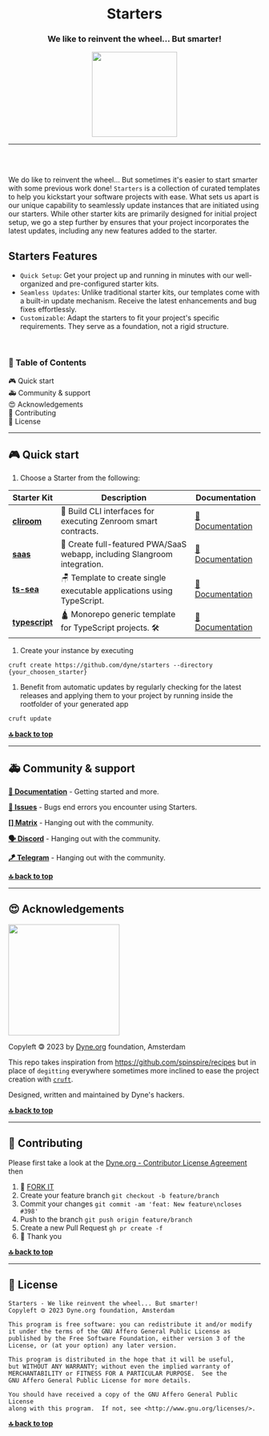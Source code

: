 <div align="center">

# Starters

### We like to reinvent the wheel... But smarter!

</div>

<p align="center">
  <a href="https://dyne.org">
    <img src="https://files.dyne.org/software_by_dyne.png" width="170">
  </a>
</p>


---
<br><br>

We do like to reinvent the wheel... But sometimes it's easier to start smarter with some previous work done!
`Starters` is a collection of curated templates to help you kickstart your software projects with ease. What sets us apart is our unique capability to seamlessly update instances that are initiated using our starters. While other starter kits are primarily designed for initial project setup, we go a step further by ensures that your project incorporates the latest updates, including any new features added to the starter.

## Starters Features

 - `Quick Setup`: Get your project up and running in minutes with our well-organized and pre-configured starter kits.
 - `Seamless Updates`: Unlike traditional starter kits, our templates come with a built-in update mechanism. Receive the latest enhancements and bug fixes effortlessly.
 - `Customizable`: Adapt the starters to fit your project's specific requirements. They serve as a foundation, not a rigid structure.

<br>

<div id="toc">

### 🚩 Table of Contents

- [🎮 Quick start](#-quick-start)
- [🚑 Community & support](#-community--support)
- [😍 Acknowledgements](#-acknowledgements)
- [👤 Contributing](#-contributing)
- [💼 License](#-license)

</div>

***
## 🎮 Quick start

1. Choose a Starter from the following:

| Starter Kit | Description | Documentation |
|-------------|-------------| ------------- |
| **[cliroom](cliroom/)** | 🐗 Build CLI interfaces for executing Zenroom smart contracts. | [📄 Documentation](cliroom/{{cookiecutter.project_slug}}/README.md) |
| **[saas](saas/)** | 🚀 Create full-featured PWA/SaaS webapp, including Slangroom integration. | [📄 Documentation](saas/{{cookiecutter.project_name}}/README.md) |
| **[ts-sea](starters/ts-sea/)** | 🪑 Template to create single executable applications using TypeScript. | [📄 Documentation](ts-sea/{{cookiecutter.project_name}}/README.md) |
| **[typescript](typescript/)** | 🛕 Monorepo generic template for TypeScript projects. 🛠️ | [📄 Documentation](typescript/{{cookiecutter.project_slug}}/README.md) |


1. Create your instance by executing
```
cruft create https://github.com/dyne/starters --directory {your_choosen_starter}
```
1. Benefit from automatic updates by regularly checking for the latest releases and applying them to your project by running inside the rootfolder of your generated app
```sh 
cruft update
```

**[🔝 back to top](#toc)**

***
## 🚑 Community & support

**[📝 Documentation](#toc)** - Getting started and more.

**[🚩 Issues](../../issues)** - Bugs end errors you encounter using Starters.

**[[] Matrix](https://socials.dyne.org/matrix)** - Hanging out with the community.

**[🗣️ Discord](https://socials.dyne.org/discord)** - Hanging out with the community.

**[🪁 Telegram](https://socials.dyne.org/telegram)** - Hanging out with the community.

**[🔝 back to top](#toc)**


***
## 😍 Acknowledgements

<a href="https://dyne.org">
  <img src="https://files.dyne.org/software_by_dyne.png" width="222">
</a>


Copyleft 🄯 2023 by [Dyne.org](https://www.dyne.org) foundation, Amsterdam

This repo takes inspiration from https://github.com/spinspire/recipes but in place of
`degitting` everywhere sometimes more inclined to ease the project creation with
[`cruft`](https://github.com/cruft/cruft).

Designed, written and maintained by Dyne's hackers.

**[🔝 back to top](#toc)**

***
## 👤 Contributing

Please first take a look at the [Dyne.org - Contributor License Agreement](CONTRIBUTING.md) then

1.  🔀 [FORK IT](../../fork)
2.  Create your feature branch `git checkout -b feature/branch`
3.  Commit your changes `git commit -am 'feat: New feature\ncloses #398'`
4.  Push to the branch `git push origin feature/branch`
5.  Create a new Pull Request `gh pr create -f`
6.  🙏 Thank you


**[🔝 back to top](#toc)**

***
## 💼 License
    Starters - We like reinvent the wheel... But smarter!
    Copyleft 🄯 2023 Dyne.org foundation, Amsterdam

    This program is free software: you can redistribute it and/or modify
    it under the terms of the GNU Affero General Public License as
    published by the Free Software Foundation, either version 3 of the
    License, or (at your option) any later version.

    This program is distributed in the hope that it will be useful,
    but WITHOUT ANY WARRANTY; without even the implied warranty of
    MERCHANTABILITY or FITNESS FOR A PARTICULAR PURPOSE.  See the
    GNU Affero General Public License for more details.

    You should have received a copy of the GNU Affero General Public License
    along with this program.  If not, see <http://www.gnu.org/licenses/>.

**[🔝 back to top](#toc)**
